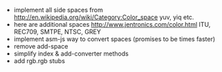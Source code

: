  * implement all side spaces from http://en.wikipedia.org/wiki/Category:Color_space yuv, yiq etc.
 * here are additional spaces http://www.jentronics.com/color.html ITU, REC709, SMTPE, NTSC, GREY
 * implement asm-js way to convert spaces (promises to be times faster)
 * remove add-space
 * simplify index & add-converter methods
 * add rgb.rgb stubs